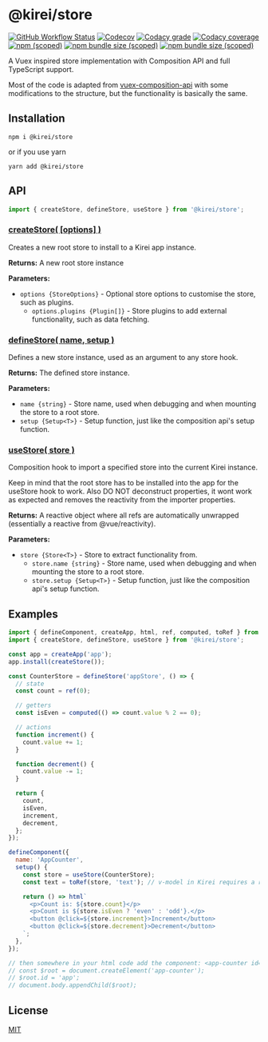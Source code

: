 @kirei/store
==========================

[![GitHub Workflow Status](https://img.shields.io/github/workflow/status/ifaxity/kirei/Test%20and%20Deploy?style=for-the-badge&logo=github)](https://github.com/iFaxity/kirei/actions)
[![Codecov](https://img.shields.io/codecov/c/github/ifaxity/kirei?style=for-the-badge&logo=codecov)](https://codecov.io/gh/iFaxity/kirei)
[![Codacy grade](https://img.shields.io/codacy/grade/dbdf69a34ba64733ace9d8aa204248ab?style=for-the-badge&logo=codacy)](https://app.codacy.com/manual/iFaxity/kirei/dashboard)
[![Codacy coverage](https://img.shields.io/codacy/coverage/dbdf69a34ba64733ace9d8aa204248ab?style=for-the-badge&logo=codacy)](https://app.codacy.com/manual/iFaxity/kirei/dashboard)
[![npm (scoped)](https://img.shields.io/npm/v/@kirei/store?style=for-the-badge&logo=npm)](https://npmjs.org/package/@kirei/store)
[![npm bundle size (scoped)](https://img.shields.io/bundlephobia/min/@kirei/store?label=Bundle%20size&style=for-the-badge)](https://npmjs.org/package/@kirei/store)
[![npm bundle size (scoped)](https://img.shields.io/bundlephobia/minzip/@kirei/store?label=Bundle%20size%20%28gzip%29&style=for-the-badge)](https://npmjs.org/package/@kirei/store)

A Vuex inspired store implementation with Composition API and full TypeScript support.

Most of the code is adapted from [vuex-composition-api](https://github.com/PatrykWalach/vuex-composition-api/blob/master/src/composition.ts) with some modifications to the structure, but the functionality is basically the same.

Installation
--------------------------
`npm i @kirei/store`

or if you use yarn

`yarn add @kirei/store`

API
--------------------------

```js
import { createStore, defineStore, useStore } from '@kirei/store';
```

### [createStore( [options] )](#create-store)

Creates a new root store to install to a Kirei app instance.

**Returns:** A new root store instance

**Parameters:**
* `options {StoreOptions}` - Optional store options to customise the store, such as plugins.
  * `options.plugins {Plugin[]}` - Store plugins to add external functionality, such as data fetching.

### [defineStore<T extends object>( name, setup )](#define-store)

Defines a new store instance, used as an argument to any store hook.

**Returns:** The defined store instance.

**Parameters:**
* `name {string}` - Store name, used when debugging and when mounting the store to a root store.
* `setup {Setup<T>}` - Setup function, just like the composition api's setup function.

### [useStore<T extends object>( store )](#use-store)

Composition hook to import a specified store into the current Kirei instance.

Keep in mind that the root store has to be installed into the app for the useStore hook to work. Also DO NOT deconstruct properties, it wont work as expected and removes the reactivity from the importer properties.

**Returns:** A reactive object where all refs are automatically unwrapped (essentially a reactive from @vue/reactivity).

**Parameters:**
* `store {Store<T>}` - Store to extract functionality from.
  * `store.name {string}` - Store name, used when debugging and when mounting the store to a root store.
  * `store.setup {Setup<T>}` - Setup function, just like the composition api's setup function.

Examples
--------------------------

```js
import { defineComponent, createApp, html, ref, computed, toRef } from '@kirei/element';
import { createStore, defineStore, useStore } from '@kirei/store';

const app = createApp('app');
app.install(createStore());

const CounterStore = defineStore('appStore', () => {
  // state
  const count = ref(0);

  // getters
  const isEven = computed(() => count.value % 2 == 0);

  // actions
  function increment() {
    count.value += 1;
  }

  function decrement() {
    count.value -= 1;
  }

  return {
    count,
    isEven,
    increment,
    decrement,
  };
});

defineComponent({
  name: 'AppCounter',
  setup() {
    const store = useStore(CounterStore);
    const text = toRef(store, 'text'); // v-model in Kirei requires a ref

    return () => html`
      <p>Count is: ${store.count}</p>
      <p>Count is ${store.isEven ? 'even' : 'odd'}.</p>
      <button @click=${store.increment}>Increment</button>
      <button @click=${store.decrement}>Decrement</button>
    `;
  },
});

// then somewhere in your html code add the component: <app-counter id='app'></app-counter>, or:
// const $root = document.createElement('app-counter');
// $root.id = 'app';
// document.body.appendChild($root);
```

License
--------------------------

[MIT](./LICENSE)


